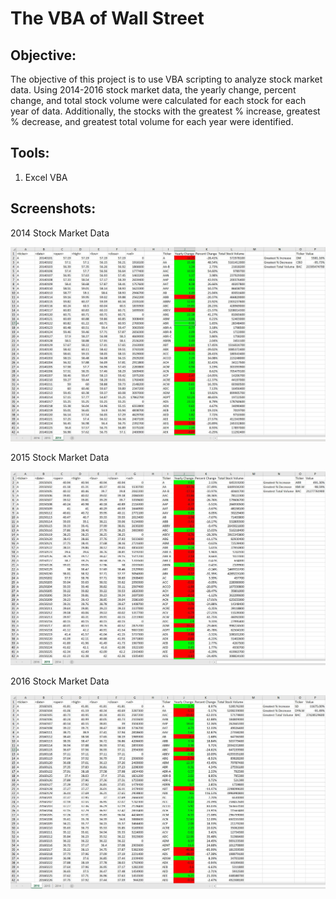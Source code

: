 # The VBA of Wall Street

## **Objective:**
The objective of this project is to use VBA scripting to analyze stock market data. Using 2014-2016 stock market data, the yearly change, percent change, and total stock volume were calculated for each stock for each year of data. Additionally, the stocks with the greatest % increase, greatest % decrease, and greatest total volume for each year were identified. 

## **Tools:**
1. Excel VBA

## **Screenshots:**

2014 Stock Market Data

![screenshot1.jpg](2014_stock_data.jpg)

2015 Stock Market Data

![screenshot2.jpg](2015_stock_data.jpg)

2016 Stock Market Data

![screenshot3.jpg](2016_stock_data.jpg)